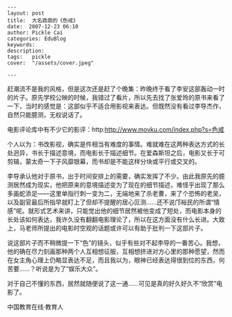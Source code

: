 
    ---
    layout: post  
    title:  大名鼎鼎的《色戒》  
    date:  2007-12-23 06:10  
    author: Pickle Cai  
    categories: EduBlog  
    keywords: 
    description:   
    tags:	pickle   
    cover:  "/assets/cover.jpeg"  

    ---  
    
赶潮流不是我的风格，但是这次还是赶了个晚集：昨晚终于看了李安这部轰动一时的片子。原先学校公映的时候，我错过了看片，所以先去找了张爱玲的原书来看了一下，当时的感觉是：这部似乎不适合用影视来表达。但既然没有看过李导杰作，自然只能臆测，无权说话了。



电影评论库中有不少它的影评：http:http://www.movku.com/index.php?s=色戒



个人以为：书改影视，确实是件相当有难度的事情。难就难在这两种表达方式的长处迥异，书长于描述意境，而电影长于描述细节。在爱森斯坦之后，电影又长于可剪辑，蒙太奇一下子风靡银幕，而书却是不能这样分块或平行或交叉的。



李导承认他对于原书，出于时间安排上的需要，确实发挥了不少。由此我原先的臆测居然成为现实，他把原来的意境描述变为了现在的细节描述，难怪乎出现了那么多画蛇添足——这里单指行刺一变为二，无端地来了杀老曹，来了个恐怖的老吴，以及副官最后所指早就盯上了但却不提醒的居心叵测……还不说邝裕民的所谓“情感”呢。就形式艺术来讲，只能觉出他的细节居然被他变成了短处，而电影本身的长处该如何表达，我许久没有翻翻电影理论了，所以在这方面没有什么长进。大致上，马老师所提出的电影时空观的话题或许可以有助于批判一下这部片子。



说这部片子而不稍微提一下“色”的镜头，似乎有些对不起李导的一番苦心。我想，他的确在尽力刻画那种两个人互相想征服，互相想挤进对方心里的那种愿望，然而在女主角心理上仍略显表达不足，而且我以为，眼神已经表达得很到位的东西，何苦要……？听说是为了“娱乐大众”。



对于自己不懂的东西，居然就随便说了这一通……可见是真的好久好久不“欣赏”电影了。



		    
 中国教育在线·教育人


